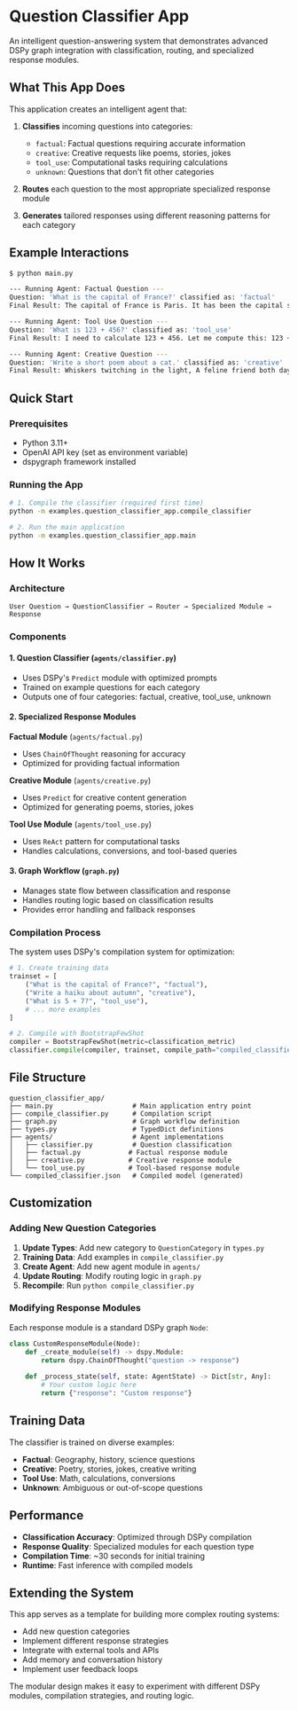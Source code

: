 # Question Classifier App

An intelligent question-answering system that demonstrates advanced DSPy graph integration with classification, routing, and specialized response modules.

## What This App Does

This application creates an intelligent agent that:

1. **Classifies** incoming questions into categories:
   - `factual`: Factual questions requiring accurate information
   - `creative`: Creative requests like poems, stories, jokes
   - `tool_use`: Computational tasks requiring calculations
   - `unknown`: Questions that don't fit other categories

2. **Routes** each question to the most appropriate specialized response module

3. **Generates** tailored responses using different reasoning patterns for each category

## Example Interactions

```bash
$ python main.py

--- Running Agent: Factual Question ---
Question: 'What is the capital of France?' classified as: 'factual'
Final Result: The capital of France is Paris. It has been the capital since 987 AD...

--- Running Agent: Tool Use Question ---
Question: 'What is 123 + 456?' classified as: 'tool_use'
Final Result: I need to calculate 123 + 456. Let me compute this: 123 + 456 = 579

--- Running Agent: Creative Question ---
Question: 'Write a short poem about a cat.' classified as: 'creative'
Final Result: Whiskers twitching in the light, A feline friend both day and night...
```

## Quick Start

### Prerequisites
- Python 3.11+
- OpenAI API key (set as environment variable)
- dspygraph framework installed

### Running the App

```bash
# 1. Compile the classifier (required first time)
python -m examples.question_classifier_app.compile_classifier

# 2. Run the main application
python -m examples.question_classifier_app.main
```

## How It Works

### Architecture

```
User Question → QuestionClassifier → Router → Specialized Module → Response
```

### Components

#### 1. Question Classifier (`agents/classifier.py`)
- Uses DSPy's `Predict` module with optimized prompts
- Trained on example questions for each category
- Outputs one of four categories: factual, creative, tool_use, unknown

#### 2. Specialized Response Modules

**Factual Module** (`agents/factual.py`)
- Uses `ChainOfThought` reasoning for accuracy
- Optimized for providing factual information

**Creative Module** (`agents/creative.py`)
- Uses `Predict` for creative content generation
- Optimized for generating poems, stories, jokes

**Tool Use Module** (`agents/tool_use.py`)
- Uses `ReAct` pattern for computational tasks
- Handles calculations, conversions, and tool-based queries

#### 3. Graph Workflow (`graph.py`)
- Manages state flow between classification and response
- Handles routing logic based on classification results
- Provides error handling and fallback responses

### Compilation Process

The system uses DSPy's compilation system for optimization:

```python
# 1. Create training data
trainset = [
    ("What is the capital of France?", "factual"),
    ("Write a haiku about autumn", "creative"),
    ("What is 5 + 7?", "tool_use"),
    # ... more examples
]

# 2. Compile with BootstrapFewShot
compiler = BootstrapFewShot(metric=classification_metric)
classifier.compile(compiler, trainset, compile_path="compiled_classifier.json")
```

## File Structure

```
question_classifier_app/
├── main.py                    # Main application entry point
├── compile_classifier.py      # Compilation script
├── graph.py                   # Graph workflow definition
├── types.py                   # TypedDict definitions
├── agents/                    # Agent implementations
│   ├── classifier.py          # Question classification
│   ├── factual.py            # Factual response module
│   ├── creative.py           # Creative response module
│   └── tool_use.py           # Tool-based response module
└── compiled_classifier.json   # Compiled model (generated)
```

## Customization

### Adding New Question Categories

1. **Update Types**: Add new category to `QuestionCategory` in `types.py`
2. **Training Data**: Add examples in `compile_classifier.py`
3. **Create Agent**: Add new agent module in `agents/`
4. **Update Routing**: Modify routing logic in `graph.py`
5. **Recompile**: Run `python compile_classifier.py`

### Modifying Response Modules

Each response module is a standard DSPy graph `Node`:

```python
class CustomResponseModule(Node):
    def _create_module(self) -> dspy.Module:
        return dspy.ChainOfThought("question -> response")
    
    def _process_state(self, state: AgentState) -> Dict[str, Any]:
        # Your custom logic here
        return {"response": "Custom response"}
```

## Training Data

The classifier is trained on diverse examples:

- **Factual**: Geography, history, science questions
- **Creative**: Poetry, stories, jokes, creative writing
- **Tool Use**: Math, calculations, conversions
- **Unknown**: Ambiguous or out-of-scope questions

## Performance

- **Classification Accuracy**: Optimized through DSPy compilation
- **Response Quality**: Specialized modules for each question type
- **Compilation Time**: ~30 seconds for initial training
- **Runtime**: Fast inference with compiled models

## Extending the System

This app serves as a template for building more complex routing systems:

- Add new question categories
- Implement different response strategies  
- Integrate with external tools and APIs
- Add memory and conversation history
- Implement user feedback loops

The modular design makes it easy to experiment with different DSPy modules, compilation strategies, and routing logic.
